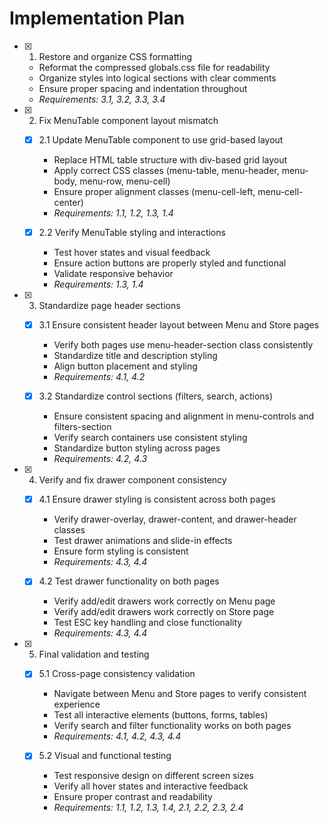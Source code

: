 # Implementation Plan

- [x] 1. Restore and organize CSS formatting
  - Reformat the compressed globals.css file for readability
  - Organize styles into logical sections with clear comments
  - Ensure proper spacing and indentation throughout
  - _Requirements: 3.1, 3.2, 3.3, 3.4_

- [x] 2. Fix MenuTable component layout mismatch
  - [x] 2.1 Update MenuTable component to use grid-based layout
    - Replace HTML table structure with div-based grid layout
    - Apply correct CSS classes (menu-table, menu-header, menu-body, menu-row, menu-cell)
    - Ensure proper alignment classes (menu-cell-left, menu-cell-center)
    - _Requirements: 1.1, 1.2, 1.3, 1.4_

  - [x] 2.2 Verify MenuTable styling and interactions
    - Test hover states and visual feedback
    - Ensure action buttons are properly styled and functional
    - Validate responsive behavior
    - _Requirements: 1.3, 1.4_

- [x] 3. Standardize page header sections
  - [x] 3.1 Ensure consistent header layout between Menu and Store pages
    - Verify both pages use menu-header-section class consistently
    - Standardize title and description styling
    - Align button placement and styling
    - _Requirements: 4.1, 4.2_

  - [x] 3.2 Standardize control sections (filters, search, actions)
    - Ensure consistent spacing and alignment in menu-controls and filters-section
    - Verify search containers use consistent styling
    - Standardize button styling across pages
    - _Requirements: 4.2, 4.3_

- [x] 4. Verify and fix drawer component consistency
  - [x] 4.1 Ensure drawer styling is consistent across both pages
    - Verify drawer-overlay, drawer-content, and drawer-header classes
    - Test drawer animations and slide-in effects
    - Ensure form styling is consistent
    - _Requirements: 4.3, 4.4_

  - [x] 4.2 Test drawer functionality on both pages
    - Verify add/edit drawers work correctly on Menu page
    - Verify add/edit drawers work correctly on Store page
    - Test ESC key handling and close functionality
    - _Requirements: 4.3, 4.4_

- [x] 5. Final validation and testing
  - [x] 5.1 Cross-page consistency validation
    - Navigate between Menu and Store pages to verify consistent experience
    - Test all interactive elements (buttons, forms, tables)
    - Verify search and filter functionality works on both pages
    - _Requirements: 4.1, 4.2, 4.3, 4.4_

  - [x] 5.2 Visual and functional testing
    - Test responsive design on different screen sizes
    - Verify all hover states and interactive feedback
    - Ensure proper contrast and readability
    - _Requirements: 1.1, 1.2, 1.3, 1.4, 2.1, 2.2, 2.3, 2.4_